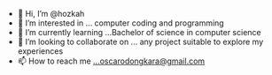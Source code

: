 - 👋 Hi, I’m @hozkah
- 👀 I’m interested in ... computer coding and programming 
- 🌱 I’m currently learning ...Bachelor of science in computer science 
- 💞️ I’m looking to collaborate on ... any project suitable to explore my experiences
- 📫 How to reach me ...oscarodongkara@gmail.com

<!---
hozkah/hozkah is a ✨ special ✨ repository because its `README.md` (this file) appears on your GitHub profile.
You can click the Preview link to take a look at your changes.
--->
